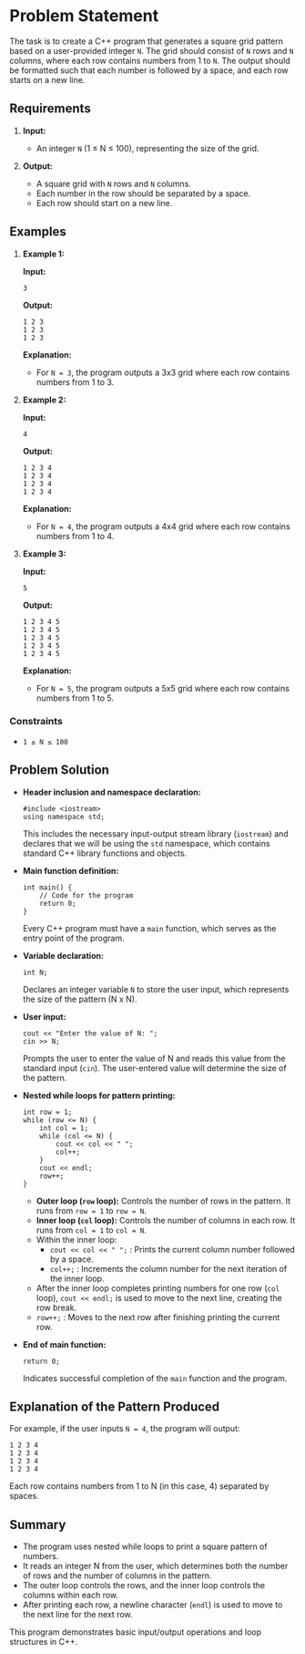 # Problem Statement

The task is to create a C++ program that generates a square grid pattern based on a user-provided integer `N`. The grid should consist of `N` rows and `N` columns, where each row contains numbers from 1 to `N`. The output should be formatted such that each number is followed by a space, and each row starts on a new line.

## Requirements

1.  **Input:**
    
    -   An integer `N` (1 ≤ N ≤ 100), representing the size of the grid.
2.  **Output:**
    
    -   A square grid with `N` rows and `N` columns.
    -   Each number in the row should be separated by a space.
    -   Each row should start on a new line.

## Examples

1.  **Example 1:**
    
    **Input:**
    
    
    `3` 
    
    **Output:**
    
    
    ```
    1 2 3
    1 2 3
    1 2 3
    ``` 
    
    **Explanation:**
    
    -   For `N = 3`, the program outputs a 3x3 grid where each row contains numbers from 1 to 3.
2.  **Example 2:**
    
    **Input:**
    
    
    `4` 
    
    **Output:**
    
    ```
    1 2 3 4
    1 2 3 4
    1 2 3 4
    1 2 3 4
    ``` 
    
    **Explanation:**
    
    -   For `N = 4`, the program outputs a 4x4 grid where each row contains numbers from 1 to 4.
3.  **Example 3:**
    
    **Input:**
    
    
    `5` 
    
    **Output:**
    
    
    ```
    1 2 3 4 5
    1 2 3 4 5
    1 2 3 4 5
    1 2 3 4 5
    1 2 3 4 5
    ``` 
    
    **Explanation:**
    
    -   For `N = 5`, the program outputs a 5x5 grid where each row contains numbers from 1 to 5.

### Constraints

-   `1 ≤ N ≤ 100`

## Problem Solution

-   **Header inclusion and namespace declaration:**
    
    ```
    #include <iostream>
    using namespace std;
    ``` 
    
    This includes the necessary input-output stream library (`iostream`) and declares that we will be using the `std` namespace, which contains standard C++ library functions and objects.
    
-   **Main function definition:**
    
   
    
    ```
    int main() {
        // Code for the program
        return 0;
    }
    ``` 
    
    Every C++ program must have a `main` function, which serves as the entry point of the program.
    
-   **Variable declaration:**
    

    
    ```
    int N;
    ``` 
    
    Declares an integer variable `N` to store the user input, which represents the size of the pattern (N x N).
    
-   **User input:**

    
    ```
    cout << "Enter the value of N: ";
    cin >> N;
    ``` 
    
    Prompts the user to enter the value of N and reads this value from the standard input (`cin`). The user-entered value will determine the size of the pattern.
    
-   **Nested while loops for pattern printing:**
    
    ```
    int row = 1;
    while (row <= N) {
        int col = 1;
        while (col <= N) {
            cout << col << " ";
            col++;
        }
        cout << endl;
        row++;
    }
    ``` 
    
    -   **Outer loop (`row` loop):** Controls the number of rows in the pattern. It runs from `row = 1` to `row = N`.
    -   **Inner loop (`col` loop):** Controls the number of columns in each row. It runs from `col = 1` to `col = N`.
    -   Within the inner loop:
        -   `cout << col << " ";` : Prints the current column number followed by a space.
        -   `col++;` : Increments the column number for the next iteration of the inner loop.
    -   After the inner loop completes printing numbers for one row (`col` loop), `cout << endl;` is used to move to the next line, creating the row break.
    -   `row++;` : Moves to the next row after finishing printing the current row.
-   **End of main function:**
    
    
    ```
    return 0;
    ``` 
    
    Indicates successful completion of the `main` function and the program.
    

## Explanation of the Pattern Produced

For example, if the user inputs `N = 4`, the program will output:


```
1 2 3 4
1 2 3 4
1 2 3 4
1 2 3 4
``` 

Each row contains numbers from 1 to N (in this case, 4) separated by spaces.

## Summary

-   The program uses nested while loops to print a square pattern of numbers.
-   It reads an integer N from the user, which determines both the number of rows and the number of columns in the pattern.
-   The outer loop controls the rows, and the inner loop controls the columns within each row.
-   After printing each row, a newline character (`endl`) is used to move to the next line for the next row.

This program demonstrates basic input/output operations and loop structures in C++.
